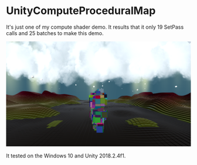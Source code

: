 # UnityComputeProceduralMap
It's just one of my compute shader demo. It results that it only 19 SetPass calls and 25 batches to make this demo.<br>

![Screenshot](screen.png)


It tested on the Windows 10 and Unity 2018.2.4f1.